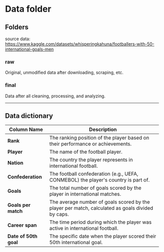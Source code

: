 # Data folder

## Folders

source data:
https://www.kaggle.com/datasets/whisperingkahuna/footballers-with-50-international-goals-men

### raw

Original, unmodified data after downloading, scraping, etc.

### final

Data after all cleaning, processing, and analyzing.

---

## Data dictionary

| **Column Name**       | **Description**                                                                                  |
| --------------------- | ------------------------------------------------------------------------------------------------ |
| **Rank**              | The ranking position of the player based on their performance or achievements.                   |
| **Player**            | The name of the football player.                                                                 |
| **Nation**            | The country the player represents in international football.                                     |
| **Confederation**     | The football confederation (e.g., UEFA, CONMEBOL) the player's country is part of.               |
| **Goals**             | The total number of goals scored by the player in international matches.                         |
| **Goals per match**   | The average number of goals scored by the player per match, calculated as goals divided by caps. |
| **Career span**       | The time period during which the player was active in international football.                    |
| **Date of 50th goal** | The specific date when the player scored their 50th international goal.                          |
